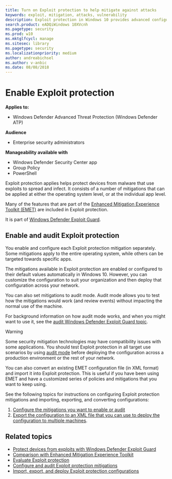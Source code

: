```yaml
---
title: Turn on Exploit protection to help mitigate against attacks
keywords: exploit, mitigation, attacks, vulnerability
description: Exploit protection in Windows 10 provides advanced configuration over the settings offered in EMET.
search.product: eADQiWindows 10XVcnh
ms.pagetype: security
ms.prod: w10
ms.mktglfcycl: manage
ms.sitesec: library
ms.pagetype: security
ms.localizationpriority: medium
author: andreabichsel
ms.author: v-anbic
ms.date: 08/08/2018
---
```




# Enable Exploit protection


**Applies to:**

- Windows Defender Advanced Threat Protection (Windows Defender ATP)


**Audience**

- Enterprise security administrators


**Manageability available with**

- Windows Defender Security Center app
- Group Policy
- PowerShell



Exploit protection applies helps protect devices from malware that use exploits to spread and infect. It consists of a number of mitigations that can be applied at either the operating system level, or at the individual app level.

Many of the features that are part of the [Enhanced Mitigation Experience Toolkit (EMET)](https://technet.microsoft.com/security/jj653751) are included in Exploit protection. 

It is part of [Windows Defender Exploit Guard](windows-defender-exploit-guard.md).



## Enable and audit Exploit protection

You enable and configure each Exploit protection mitigation separately. Some mitigations apply to the entire operating system, while others can be targeted towards specific apps. 

The mitigations available in Exploit protection are enabled or configured to their default values automatically in Windows 10. However, you can customize the configuration to suit your organization and then deploy that configuration across your network. 

You can also set mitigations to audit mode. Audit mode allows you to test how the mitigations would work (and review events) without impacting the normal use of the machine.

For background information on how audit mode works, and when you might want to use it, see the [audit Windows Defender Exploit Guard topic](audit-windows-defender-exploit-guard.md).

>[!WARNING] 
>Some security mitigation technologies may have compatibility issues with some applications. You should test Exploit protection in all target use scenarios by using [audit mode](audit-windows-defender-exploit-guard.md) before deploying the configuration across a production environment or the rest of your network.

You can also convert an existing EMET configuration file (in XML format) and import it into Exploit protection. This is useful if you have been using EMET and have a customized series of policies and mitigations that you want to keep using.

See the following topics for instructions on configuring Exploit protection mitigations and importing, exporting, and converting configurations:

1. [Configure the mitigations you want to enable or audit](customize-exploit-protection.md)
2. [Export the configuration to an XML file that you can use to deploy the configuration to multiple machines](import-export-exploit-protection-emet-xml.md).


## Related topics

- [Protect devices from exploits with Windows Defender Exploit Guard](exploit-protection-exploit-guard.md)
- [Comparison with Enhanced Mitigation Experience Toolkit](emet-exploit-protection-exploit-guard.md)
- [Evaluate Exploit protection](evaluate-exploit-protection.md)
- [Configure and audit Exploit protection mitigations](customize-exploit-protection.md)
- [Import, export, and deploy Exploit protection configurations](import-export-exploit-protection-emet-xml.md)



